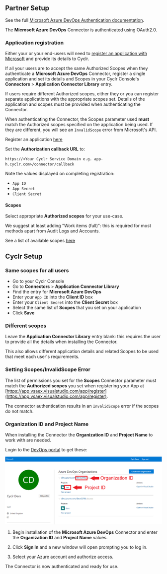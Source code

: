 
<section class="setup partner" markdown="1">

## Partner Setup

<div class="section-content" markdown="1">


See the full [Microsoft Azure DevOps Authentication documentation](https://docs.microsoft.com/en-us/azure/devops/integrate/get-started/authentication/oauth?view=azure-devops). 

The **Microsoft Azure DevOps** Connector is authenticated using OAuth2.0.

### Application registration

Either your or your end-users will need to [register an application with Microsoft](https://app.vsaex.visualstudio.com/app/register) and provide its details to Cyclr.

If all your users are to accept the same Authorized Scopes when they authenticate a **Microsoft Azure DevOps** Connector, register a single application and set its details and Scopes in your Cyclr Console's **Connectors** > **Application Connector Library** entry.

If users require different Authorized scopes, either they or you can register separate applications with the appropriate scopes set.  Details of the application and scopes must  be provided when authenticating the Connector.

When authenticating the Connector, the Scopes parameter used **must** match the Authorized scopes specified on the application being used.  If they are different, you will see an `InvalidScope` error from Microsoft's API.


Register an application [here](https://app.vsaex.visualstudio.com/app/register)

Set the **Authorization callback URL** to:

`https://<Your Cyclr Service Domain e.g. app-h.cyclr.com>/connector/callback`

Note the values displayed on completing registration:
- `App ID`
- `App Secret`
- `Client Secret`

#### Scopes
Select appropriate **Authorized scopes** for your use-case.

We suggest at least adding "Work items (full)": this is required for most methods apart from Audit Logs and Accounts.
 
See a list of available scopes [here](https://docs.microsoft.com/en-us/azure/devops/integrate/get-started/authentication/oauth?toc=%2Fazure%2Fdevops%2Forganizations%2Ftoc.json&bc=%2Fazure%2Fdevops%2Forganizations%2Fbreadcrumb%2Ftoc.json&view=azure-devops#scopes)


</div>

</section>

<section class="setup cyclr" markdown="1">

## Cyclr Setup

<div class="section-content" markdown="1">

### Same scopes for all users

- Go to your Cyclr Console
- Go to **Connectors** > **Application Connector Library**
- Find the entry for **Microsoft Azure DevOps**
- Enter your `App ID` into the **Client ID** box
- Enter your `Client Secret` into the **Client Secret** box
- Select the same list of **Scopes** that you set on your application
- Click **Save**

### Different scopes

Leave the **Application Connector Library** entry blank: this requires the user to provide all the details when installing the Connector.

This also allows different application details and related Scopes to be used that meet each user's requirements.

### Setting Scopes/InvalidScope Error

The list of permissions you set for the **Scopes** Connector parameter must match the **Authorized scopes** you set when registering your App at [https://app.vsaex.visualstudio.com/app/register](https://app.vsaex.visualstudio.com/app/register).

The connector authentication results in an `InvalidScope` error if the scopes do not match.

### Organization ID and Project Name

When installing the Connector the **Organization ID** and **Project Name** to work with are needed.

Login to the [DevOps portal](https://aex.dev.azure.com/) to get these:

<img src="./images/AzureDevOps1.png" style="zoom:75%;" />


1. Begin installation of the **Microsoft Azure DevOps** Connector and enter the **Organization ID** and **Project Name** values.

2. Click **Sign In** and a new window will open prompting you to log in.

3. Select your Azure account and authorize access.

The Connector is now authenticated and ready for use.


</div>

</section>
